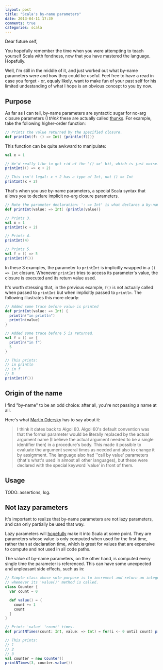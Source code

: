 ```yaml
---
layout: post
title: "Scala's by-name parameters"
date: 2013-04-11 17:39
comments: true
categories: scala
---
```

Dear future self,

You hopefully remember the time when you were attempting to teach yourself Scala with fondness, now that you have mastered the language. Hopefully.

Well, *I*'m still in the middle of it, and just worked out what by-name parameters were and how they could be useful. Feel free to have a read in case you forget - or, equaly likely, want to make fun of your past self for his limited undestanding of what I hope is an obvious concept to you by now.

## Purpose

As far as I can tell, by-name parameters are syntactic sugar for no-arg closure parameters (I *think* these are actually called [thunks](http://en.wikipedia.org/wiki/Thunk_(functional_programming\))). For example, take the following higher-order function:
```scala
// Prints the value returned by the specified closure.
def printInt(f: () => Int) {println(f())}
```

This function can be quite awkward to manipulate:
```scala
val x = 1

// We'd really like to get rid of the '() =>' bit, which is just noise.
printInt(() => x + 2)

// This isn't legal: x + 2 has a type of Int, not () => Int
printInt(x + 2)
```

That's when you use by-name parameters, a special Scala syntax that allows you to declare implicit no-arg closure parameters.
```scala
// Note the parameter declaration: ': => Int' is what declares a by-name parameter.
def printInt(value: => Int) {println(value)}

// Prints 3.
val x = 1
printInt(x + 2)

// Prints 4.
printInt(4)

// Prints 5.
val f = () => 5
printInt(f())
```

In these 3 examples, the parameter to `printInt` is implicitly wrapped in a `() => Int` closure. Whenever `printInt` tries to access its parameter's value, the closure is executed and its return value used.

It's worth stressing that, in the previous example, `f()` is not actually called when passed to `printInt` but when implicitly passed to `println`. The following illustrates this more clearly:
```scala
// Added some trace before value is printed
def printInt(value: => Int) {
  println("in println")
  println(value)
}

// Added some trace before 5 is returned.
val f = () => {
  println("in f")
  5
}

// This prints:
// in println
// in f
// 5
printInt(f())
```

## Origin of the name

I find "by-name" to be an odd choice: after all, you're not passing a name at all.

Here's what [Martin Odersky](http://scala-programming-language.1934581.n4.nabble.com/Why-quot-by-name-quot-parameters-are-called-this-way-tt1944598.html#a1944599) has to say about it:

> I think it dates back to Algol 60. Algol 60's default convention was 
> that the formal parameter would be literally replaced by the actual 
> argument name (I believe the actual argument needed to be a single 
> identifier then) in a procedure's body. This made it possible to 
> evaluate the argument several times as needed and also to change it by 
> assignment. The language also had ''call by value' parameters (that's 
> what's used in almost all other languages), but these were declared 
> with the special keyword `value' in front of them. 

## Usage

TODO: assertions, log.

## Not lazy parameters
It's important to realize that by-name parameters are not lazy parameters, and can only partially be used that way.

Lazy parameters will [hopefully](https://issues.scala-lang.org/browse/SI-240) make it into Scala at some point. They are parameters whose value is only computed when used for the first time, rather than at declaration time, which is great for values that are expensive to compute and not used in all code paths.

The value of by-name parameters, on the other hand, is computed every single time the parameter is referenced. This can have some unexpected and unpleasant side effects, such as in:
```scala
// Simple class whose sole purpose is to increment and return an integer
// whenever its 'value()' method is called.
class Counter {
  var count = 0

  def value() = {
    count += 1
    count
  }
}

// Prints 'value' 'count' times.
def printNTimes(count: Int, value: => Int) = for(i <- 0 until count) println(value)

// This prints:
// 1
// 2
// 3
val counter = new Counter()
printNTimes(3, counter.value())
```
